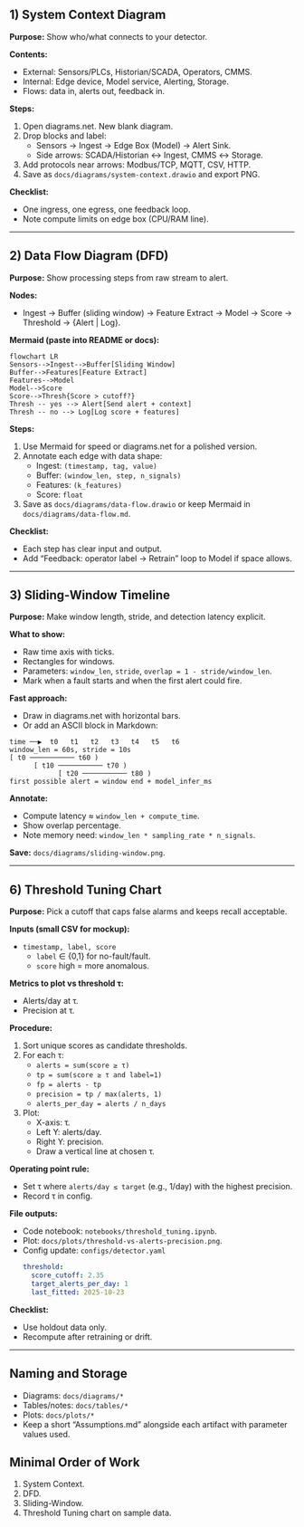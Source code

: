 ## 1) System Context Diagram
**Purpose:** Show who/what connects to your detector.

**Contents:**
- External: Sensors/PLCs, Historian/SCADA, Operators, CMMS.
- Internal: Edge device, Model service, Alerting, Storage.
- Flows: data in, alerts out, feedback in.

**Steps:**
1. Open diagrams.net. New blank diagram.
2. Drop blocks and label:
   - Sensors → Ingest → Edge Box (Model) → Alert Sink.
   - Side arrows: SCADA/Historian ↔ Ingest, CMMS ↔ Storage.
3. Add protocols near arrows: Modbus/TCP, MQTT, CSV, HTTP.
4. Save as `docs/diagrams/system-context.drawio` and export PNG.

**Checklist:**
- One ingress, one egress, one feedback loop.
- Note compute limits on edge box (CPU/RAM line).

---

## 2) Data Flow Diagram (DFD)
**Purpose:** Show processing steps from raw stream to alert.

**Nodes:**
- Ingest → Buffer (sliding window) → Feature Extract → Model → Score → Threshold → {Alert | Log}.

**Mermaid (paste into README or docs):**
```mermaid
flowchart LR
Sensors-->Ingest-->Buffer[Sliding Window]
Buffer-->Features[Feature Extract]
Features-->Model
Model-->Score
Score-->Thresh{Score > cutoff?}
Thresh -- yes --> Alert[Send alert + context]
Thresh -- no --> Log[Log score + features]
```

**Steps:**
1. Use Mermaid for speed or diagrams.net for a polished version.
2. Annotate each edge with data shape:
   - Ingest: `(timestamp, tag, value)`
   - Buffer: `(window_len, step, n_signals)`
   - Features: `(k_features)`
   - Score: `float`
3. Save as `docs/diagrams/data-flow.drawio` or keep Mermaid in `docs/diagrams/data-flow.md`.

**Checklist:**
- Each step has clear input and output.
- Add “Feedback: operator label → Retrain” loop to Model if space allows.

---

## 3) Sliding-Window Timeline
**Purpose:** Make window length, stride, and detection latency explicit.

**What to show:**
- Raw time axis with ticks.
- Rectangles for windows.
- Parameters: `window_len`, `stride`, `overlap = 1 - stride/window_len`.
- Mark when a fault starts and when the first alert could fire.

**Fast approach:**
- Draw in diagrams.net with horizontal bars.
- Or add an ASCII block in Markdown:

```
time ──▶  t0   t1   t2   t3   t4   t5   t6
window_len = 60s, stride = 10s
[ t0 ─────────── t60 )
      [ t10 ─────────── t70 )
            [ t20 ─────────── t80 )
first possible alert = window end + model_infer_ms
```

**Annotate:**
- Compute latency ≈ `window_len + compute_time`.
- Show overlap percentage.
- Note memory need: `window_len * sampling_rate * n_signals`.

**Save:** `docs/diagrams/sliding-window.png`.

---

## 6) Threshold Tuning Chart
**Purpose:** Pick a cutoff that caps false alarms and keeps recall acceptable.

**Inputs (small CSV for mockup):**
- `timestamp, label, score`
  - `label` ∈ {0,1} for no-fault/fault.
  - `score` high = more anomalous.

**Metrics to plot vs threshold τ:**
- Alerts/day at τ.
- Precision at τ.

**Procedure:**
1. Sort unique scores as candidate thresholds.
2. For each τ:
   - `alerts = sum(score ≥ τ)`
   - `tp = sum(score ≥ τ and label=1)`
   - `fp = alerts - tp`
   - `precision = tp / max(alerts, 1)`
   - `alerts_per_day = alerts / n_days`
3. Plot:
   - X-axis: τ.
   - Left Y: alerts/day.
   - Right Y: precision.
   - Draw a vertical line at chosen τ.

**Operating point rule:**
- Set τ where `alerts/day ≤ target` (e.g., 1/day) with the highest precision.
- Record τ in config.

**File outputs:**
- Code notebook: `notebooks/threshold_tuning.ipynb`.
- Plot: `docs/plots/threshold-vs-alerts-precision.png`.
- Config update: `configs/detector.yaml`
  ```yaml
  threshold:
    score_cutoff: 2.35
    target_alerts_per_day: 1
    last_fitted: 2025-10-23
  ```

**Checklist:**
- Use holdout data only.
- Recompute after retraining or drift.

---

## Naming and Storage
- Diagrams: `docs/diagrams/*`
- Tables/notes: `docs/tables/*`
- Plots: `docs/plots/*`
- Keep a short “Assumptions.md” alongside each artifact with parameter values used.

## Minimal Order of Work
1. System Context.
2. DFD.
3. Sliding-Window.
4. Threshold Tuning chart on sample data.
